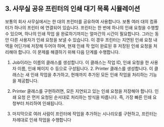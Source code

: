 ## 3. 사무실 공유 프린터의 인쇄 대기 목록 시뮬레이션

 보통의 회사 사무실에서는 한 대의 프린터를 공유하여 사용합니다. 보통 여러 대의 컴퓨터가 하나의 프린터 에 연결되어 있습니다. 프린터는 한 번에 하나의 인쇄 요청을 수행할 수 있으며, 하나의 인쇄 작업 을 완료하기까지는 얼마간의 시간이 필요합니다. 그러는 동안 다른 사용자가 인쇄 요청을 보낼 수 있습니다. 이 경우 프린터는 지연된 인쇄 요청 내역을 어딘가에 저장해 두어야 하며, 현재 인쇄 작 업이 완료된 후 저장된 인쇄 요청을 처리해야 합니다. 이 문제를 해결하기 위해 다음 단계를 수행합니다.

1. Job이라는 이름의 클래스를 생성합니다. 이 클래스는 작업 ID, 인쇄 요청을 한 사용자 이름, 인쇄 페이지 수 등으로 구성됩니다. 2. Printer 클래스를 생성합니다. 이 클래스는 새 인쇄 작업을 추가하고, 현재까지 추가된 모든 인쇄 작업을 처리하는 기능을 제공합니다.
3. Printer 클래스를 구현하려면, 모든 지연되고 있는 인쇄 요청을 저장해야 합니다. 인쇄 요청 은 먼저 요청된 순서대로 처리하는 방식을 따릅니다. 즉, 가장 빠른 인쇄 요청부터 처리하여 인쇄됩니다.

4. 마지막으로 여러 사람이 프린터에 작업을 추가하는 시나리오를 구현하고, 프린터는 차례대로 인쇄 작업을 수행합니다
